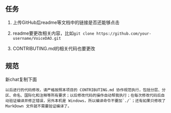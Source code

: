 ## 任务

1. 上传GitHub后readme等文档中的链接是否还能够点击

2. readme要更改相关内容，比如`git clone https://github.com/your-username/VoiceDAO.git`

3. CONTRIBUTING.md的相关代码也要更改

## 规范

新chat复制下面

```
以后进行的代码修改，请严格按照本项目的 CONTRIBUTING.md 协作规范执行，包括分层、分区、命名、国际化和注释等所有要求；以后修改代码的操作自动帮我执行；在每次修改代码后自动验证编译并修正错误，另外本机是 Windows，所以编译命令不要加`./`；还有如果只修改了 MarkDown 文件就不需要验证编译了。
```